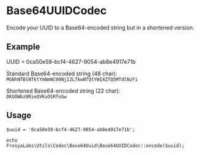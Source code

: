 # Base64UUIDCodec

Encode your UUID to a Base64-encoded string but in a shortened version.

## Example

UUID = 0ca50e59-bcf4-4627-9054-ab8e4917e71b

Standard Base64-encoded string (48 char):  
```MGNhNTBlNTktYmNmNC00NjI3LTkwNTQtYWI4ZTQ5MTdlNzFi```

Shortened Base64-encoded string (22 char):  
```DKUOWbz0RieQVKuOSRfnGw```

## Usage
```
$uuid = '0ca50e59-bcf4-4627-9054-ab8e4917e71b';

echo  FrosyaLabs\Utils\Codec\Base64Uuid\Base64UUIDCodec::encode($uuid);
```
